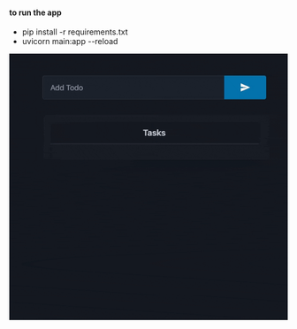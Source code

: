 #### to run the app
- pip install -r requirements.txt
- uvicorn main:app --reload

![image](https://github.com/gouthamrangarajan/python/blob/main/todo/fasthtml_todo.gif)
